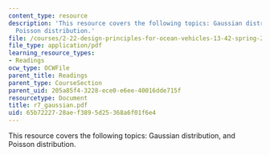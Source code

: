```yaml
---
content_type: resource
description: 'This resource covers the following topics: Gaussian distribution, and
  Poisson distribution.'
file: /courses/2-22-design-principles-for-ocean-vehicles-13-42-spring-2005/65b7222728aef3895d25368a6f01f6e4_r7_gaussian.pdf
file_type: application/pdf
learning_resource_types:
- Readings
ocw_type: OCWFile
parent_title: Readings
parent_type: CourseSection
parent_uid: 205a85f4-3228-ece0-e6ee-40016dde715f
resourcetype: Document
title: r7_gaussian.pdf
uid: 65b72227-28ae-f389-5d25-368a6f01f6e4
---
```

This resource covers the following topics: Gaussian distribution, and Poisson distribution.

